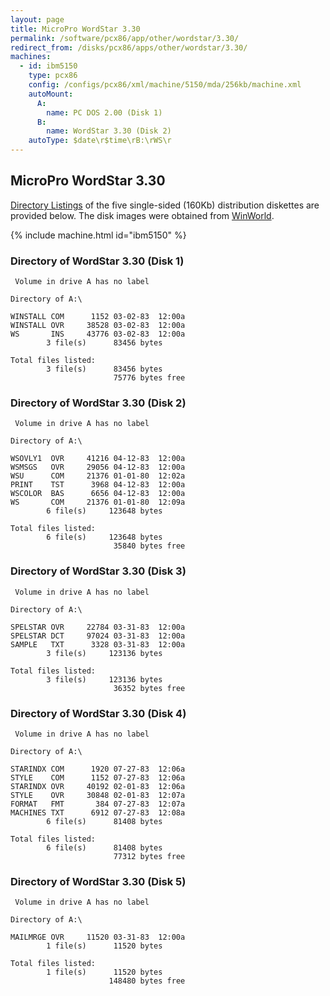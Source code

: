 ```yaml
---
layout: page
title: MicroPro WordStar 3.30
permalink: /software/pcx86/app/other/wordstar/3.30/
redirect_from: /disks/pcx86/apps/other/wordstar/3.30/
machines:
  - id: ibm5150
    type: pcx86
    config: /configs/pcx86/xml/machine/5150/mda/256kb/machine.xml
    autoMount:
      A:
        name: PC DOS 2.00 (Disk 1)
      B:
        name: WordStar 3.30 (Disk 2)
    autoType: $date\r$time\rB:\rWS\r
---
```


MicroPro WordStar 3.30
----------------------

[Directory Listings](#directory-of-wordstar-330-disk-1) of the five single-sided (160Kb) distribution diskettes
are provided below.  The disk images were obtained from [WinWorld](https://winworldpc.com/product/wordstar/330-z-100).

{% include machine.html id="ibm5150" %}

### Directory of WordStar 3.30 (Disk 1)

	 Volume in drive A has no label

	Directory of A:\

	WINSTALL COM      1152 03-02-83  12:00a
	WINSTALL OVR     38528 03-02-83  12:00a
	WS       INS     43776 03-02-83  12:00a
	        3 file(s)      83456 bytes

	Total files listed:
	        3 file(s)      83456 bytes
	                       75776 bytes free

### Directory of WordStar 3.30 (Disk 2)

	 Volume in drive A has no label

	Directory of A:\

	WSOVLY1  OVR     41216 04-12-83  12:00a
	WSMSGS   OVR     29056 04-12-83  12:00a
	WSU      COM     21376 01-01-80  12:02a
	PRINT    TST      3968 04-12-83  12:00a
	WSCOLOR  BAS      6656 04-12-83  12:00a
	WS       COM     21376 01-01-80  12:09a
	        6 file(s)     123648 bytes

	Total files listed:
	        6 file(s)     123648 bytes
	                       35840 bytes free

### Directory of WordStar 3.30 (Disk 3)

	 Volume in drive A has no label

	Directory of A:\

	SPELSTAR OVR     22784 03-31-83  12:00a
	SPELSTAR DCT     97024 03-31-83  12:00a
	SAMPLE   TXT      3328 03-31-83  12:00a
	        3 file(s)     123136 bytes

	Total files listed:
	        3 file(s)     123136 bytes
	                       36352 bytes free

### Directory of WordStar 3.30 (Disk 4)

	 Volume in drive A has no label

	Directory of A:\

	STARINDX COM      1920 07-27-83  12:06a
	STYLE    COM      1152 07-27-83  12:06a
	STARINDX OVR     40192 02-01-83  12:06a
	STYLE    OVR     30848 02-01-83  12:07a
	FORMAT   FMT       384 07-27-83  12:07a
	MACHINES TXT      6912 07-27-83  12:08a
	        6 file(s)      81408 bytes

	Total files listed:
	        6 file(s)      81408 bytes
	                       77312 bytes free

### Directory of WordStar 3.30 (Disk 5)

	 Volume in drive A has no label

	Directory of A:\

	MAILMRGE OVR     11520 03-31-83  12:00a
	        1 file(s)      11520 bytes

	Total files listed:
	        1 file(s)      11520 bytes
	                      148480 bytes free

